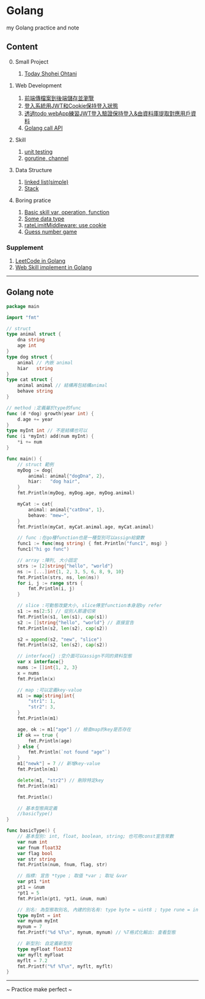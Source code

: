 # Golang
my Golang practice and note

## Content
0. Small Project
	1. [Today Shohei Ohtani](https://github.com/Yu-Zhuang/Golang/tree/main/smallProject/shohei-ohtani-ptt-crawler)

1. Web Development
	1. [前端傳檔案到後端儲存並瀏覽](https://github.com/Yu-Zhuang/Golang/tree/main/webDev/20200129_webFileUpLoadPractice)
	2. [登入系統用JWT和Cookie保持登入狀態](https://github.com/Yu-Zhuang/Golang/tree/main/webDev/20200131_登入認證技術用JWT和Cookie)
	3. [透過todo webApp練習JWT登入驗證保持登入&由資料庫提取對應用戶資料](https://github.com/Yu-Zhuang/Golang/tree/main/webDev/20200201_todoWebApp)
	4. [Golang call API](https://github.com/Yu-Zhuang/Golang/tree/main/webDev/sendREST_20200220)

2. Skill
	1. [unit testing](https://github.com/Yu-Zhuang/Golang/tree/main/Skill/UnitTest)
	2. [gorutine, channel](https://github.com/Yu-Zhuang/Golang/tree/main/Skill/gorutineChannel)

3. Data Structure
	1. [linked list(simple)](https://github.com/Yu-Zhuang/Golang/blob/main/dataStructure/linkedList_20200202.go)
	2. [Stack](https://github.com/Yu-Zhuang/Golang/blob/main/dataStructure/stack_20200217.go)

4. Boring pratice
	1. [Basic skill var, operation, function](https://github.com/Yu-Zhuang/Golang/blob/main/boringPractice/Basic_varOperationFunc-20200220.go)
	2. [Some data type](https://github.com/Yu-Zhuang/Golang/blob/main/boringPractice/dataType_20200203.go)
	3. [rateLimitMiddleware: use cookie](https://github.com/Yu-Zhuang/Golang/blob/main/boringPractice/loadLimitMiddleware-20200220)
	4. [Guess number game](https://github.com/Yu-Zhuang/Golang/blob/main/boringPractice/guessGame-20200220.go)

### Supplement
1. [LeetCode in Golang](https://github.com/Yu-Zhuang/LeetCode/tree/master/Golang)
2. [Web Skill implement in Golang](https://github.com/Yu-Zhuang/WebSkill)

---
## Golang note
```go
package main

import "fmt"

// struct
type animal struct {
	dna string
	age int
}
type dog struct {
	animal // 內嵌 animal
	hiar   string
}
type cat struct {
	animal animal // 結構再包結構animal
	behave string
}

// method :定義屬於type的func
func (d *dog) growth(year int) {
	d.age += year
}
type myInt int // 不是結構也可以
func (i *myInt) add(num myInt) {
	*i += num
}

func main() {
	// struct 範例
	myDog := dog{
		animal: animal{"dogDna", 2},
		hiar:   "dog hair",
	}
	fmt.Println(myDog, myDog.age, myDog.animal)

	myCat := cat{
		animal: animal{"catDna", 1},
		behave: "mew~",
	}
	fmt.Println(myCat, myCat.animal.age, myCat.animal)

	// func :在go種function也是一種型別可以assign給變數
	func1 := func(msg string) { fmt.Println("func1", msg) }
	func1("hi go func")

	// array :陣列, 大小固定
	strs := [2]string{"hello", "world"}
	ns := [...]int{1, 2, 3, 5, 6, 8, 9, 10}
	fmt.Println(strs, ns, len(ns))
	for i, j := range strs {
		fmt.Println(i, j)
	}

	// slice :可動態改變大小, slice傳至function本身是by refer
	s1 := ns[2:5] // 從別人那邊切來
	fmt.Println(s1, len(s1), cap(s1))
	s2 := []string{"hello", "world"} // 直接宣告
	fmt.Println(s2, len(s2), cap(s2))

	s2 = append(s2, "new", "slice")
	fmt.Println(s2, len(s2), cap(s2))

	// interface{} :空介面可以assign不同的資料型態
	var x interface{}
	nums := []int{1, 2, 3}
	x = nums
	fmt.Println(x)

	// map :可以定義key-value
	m1 := map[string]int{
		"str1": 1,
		"str2": 3,
	}
	fmt.Println(m1)

	age, ok := m1["age"] // 檢查map的key是否存在
	if ok == true {
		fmt.Println(age)
	} else {
		fmt.Println(`not found "age"`)
	}
	m1["newk"] = 7 // 新增key-value
	fmt.Println(m1)

	delete(m1, "str2") // 刪除特定key
	fmt.Println(m1)

	fmt.Println()

	// 基本型態與定義
	//basicType()
}

func basicType() {
	// 基本型別: int, float, boolean, string; 也可用const宣告常數
	var num int
	var fnum float32
	var flag bool
	var str string
	fmt.Println(num, fnum, flag, str)

	// 指標: 宣告 *type ; 取值 *var ; 取址 &var
	var pt1 *int
	pt1 = &num
	*pt1 = 5
	fmt.Println(pt1, *pt1, &num, num)

	// 別名: 為型態取別名, 內建的別名有: type byte = uint8 ; type rune = int32
	type myInt = int
	var mynum myInt
	mynum = 7
	fmt.Printf("%d %T\n", mynum, mynum) // %T格式化輸出: 查看型態

	// 新型別: 自定義新型別
	type myFloat float32
	var myflt myFloat
	myflt = 7.2
	fmt.Printf("%f %T\n", myflt, myflt)
}

```
---
~ Practice make perfect ~
